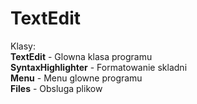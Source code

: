 # TextEdit
Klasy:
<br>
<strong>TextEdit</strong> - Glowna klasa programu
<br>
<strong>SyntaxHighlighter</strong> - Formatowanie skladni
<br>
<strong>Menu</strong> - Menu glowne programu
<br>
<strong>Files</strong> - Obsluga plikow